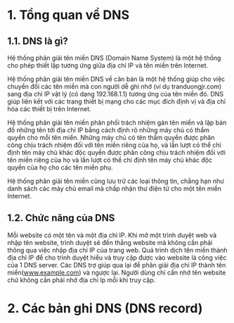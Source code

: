 # 1. Tổng quan về DNS
## 1.1. DNS là gì?

Hệ thống phân giải tên miền DNS (Domain Name System) là một hệ thống cho phép thiết lập tương ứng giữa địa chỉ IP và tên miền trên Internet.

Hệ thống phân giải tên miền DNS về căn bản là một hệ thống giúp cho việc chuyển đổi các tên miền mà con người dễ ghi nhớ (ví dụ tranduongjr.com) sang địa chỉ IP vật lý (có dạng 192.168.1.1) tương ứng của tên miền đó. DNS giúp liên kết với các trang thiết bị mạng cho các mục đích định vị và địa chỉ hóa các thiết bị trên Internet.

Hệ thống phân giải tên miền phân phối trách nhiệm gán tên miền và lập bản đồ những tên tới địa chỉ IP bằng cách định rõ những máy chủ có thẩm quyền cho mỗi tên miền. Những máy chủ có tên thẩm quyền được phân công chịu trách nhiệm đối với tên miền riêng của họ, và lần lượt có thể chỉ định tên máy chủ khác độc quyền được phân công chịu trách nhiệm đối với tên miền riêng của họ và lần lượt có thể chỉ định tên máy chủ khác độc quyền của họ cho các tên miền phụ.

Hệ thống phân giải tên miền cũng lưu trữ các loại thông tin, chẳng hạn như danh sách các máy chủ email mà chấp nhận thư điện tử cho một tên miền Internet.

## 1.2. Chức năng của DNS

Mỗi website có một tên và một địa chỉ IP. Khi mở một trình duyệt web và nhập tên website, trình duyệt sẽ đến thẳng website mà không cần phải thông qua việc nhập địa chỉ IP của trang web. Quá trình dịch tên miền thành địa chỉ IP để cho trình duyệt hiểu và truy cập được vào website là công việc của 1 DNS server. Các DNS trợ giúp qua lại để phân giải địa chỉ IP thành tên miền(www.example.com) và ngược lại. Người dùng chỉ cần nhớ tên website chứ không cần phải nhớ địa chỉ Ip mỗi khi truy cập.

# 2. Các bản ghi DNS (DNS record)